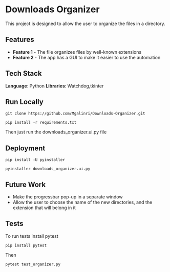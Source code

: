 # Downloads Organizer

This project is designed to 
allow the user to organize 
the files in a directory.

## Features
- **Feature 1** - The file organizes files by well-known extensions
- **Feature 2** - The app has a GUI to make it easier to use the automation

## Tech Stack
 **Language**: Python
 **Libraries**: Watchdog,tkinter

## Run Locally
```
git clone https://github.com/Mgalinri/Downloads-Organizer.git
```
```
pip install -r requirements.txt
```
Then just run  the downloads_organizer.ui.py file

## Deployment
```
pip install -U pyinstaller
```
```
pyinstaller downloads_organizer.ui.py

```

## Future Work
- Make the progressbar pop-up in a separate window
- Allow the user to choose the name of the new directories, 
and the extension that will belong in it 

## Tests
 To run tests install pytest
 ```
 pip install pytest
 ```
 Then 
 ```
 pytest test_organizer.py
 ```
 